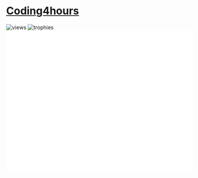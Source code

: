 <!--# HORRAY MY GITHUB ACTIONS ARE BACK!!!! 8/24/2024 9:55 AM PST-->
# [Coding4hours](https://coding4portfolio.pages.dev/)

![views](https://komarev.com/ghpvc/?username=Coding4Hours)
![trophies](https://github-profile-trophy.vercel.app/?username=coding4hours&no-frame=true&row=1&&margin-w=20&no-bg=true&theme=monokai)
![metrics](/github-metrics.svg)

